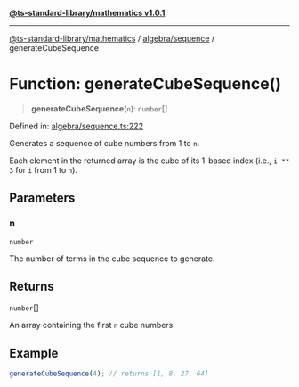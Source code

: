 [**@ts-standard-library/mathematics v1.0.1**](../../../README.md)

***

[@ts-standard-library/mathematics](../../../README.md) / [algebra/sequence](../README.md) / generateCubeSequence

# Function: generateCubeSequence()

> **generateCubeSequence**(`n`): `number`[]

Defined in: [algebra/sequence.ts:222](https://github.com/gabaudette/ts-stdlib/blob/7333da76bc775fbabd0907ad8519b912cfc2fe26/packages/mathematics/src/algebra/sequence.ts#L222)

Generates a sequence of cube numbers from 1 to `n`.

Each element in the returned array is the cube of its 1-based index (i.e., `i ** 3` for `i` from 1 to `n`).

## Parameters

### n

`number`

The number of terms in the cube sequence to generate.

## Returns

`number`[]

An array containing the first `n` cube numbers.

## Example

```typescript
generateCubeSequence(4); // returns [1, 8, 27, 64]
```
